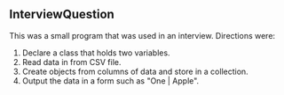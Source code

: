 ## InterviewQuestion

This was a small program that was used in an interview. Directions were:
1. Declare a class that holds two variables.
2. Read data in from CSV file.
3. Create objects from columns of data and store in a collection.
4. Output the data in a form such as "One | Apple".

